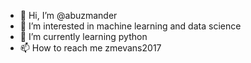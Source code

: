 - 👋 Hi, I’m @abuzmander
- 👀 I’m interested in machine learning and data science
- 🌱 I’m currently learning python
- 📫 How to reach me zmevans2017

<!---
abuzmander/abuzmander is a ✨ special ✨ repository because its `README.md` (this file) appears on your GitHub profile.
You can click the Preview link to take a look at your changes.
--->
